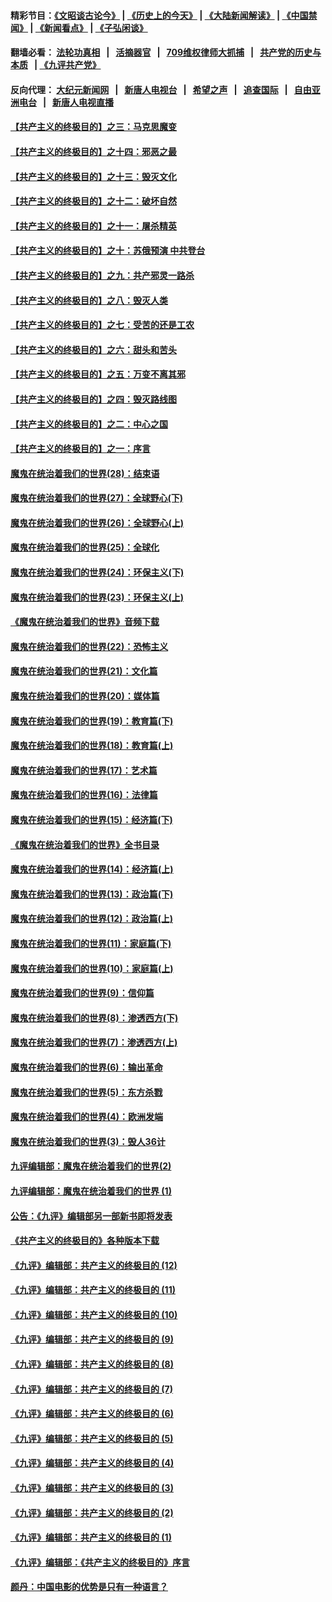 #### 精彩节目：[《文昭谈古论今》](http://134.209.198.168/wenzhao) | [《历史上的今天》](http://134.209.198.168/today-in-history) | [《大陆新闻解读》](http://134.209.198.168/ntdtv-comedy) | [《中国禁闻》](http://134.209.198.168/ntdtv-news) | [《新闻看点》](http://134.209.198.168/news-insight) | [《子弘闲谈》](http://134.209.198.168/zihongxiantan/) 

  #### 翻墙必看： [法轮功真相](http://134.209.198.168:10000/videos/truth.html) &nbsp;&nbsp;|&nbsp;&nbsp; [活摘器官](http://134.209.198.168:10000/videos/res/Organs/) &nbsp;&nbsp;|&nbsp;&nbsp; [709维权律师大抓捕](http://134.209.198.168:10000/videos/709/) &nbsp;&nbsp;|&nbsp;&nbsp; [共产党的历史与本质](http://134.209.198.168:10000/videos/ccp.html) &nbsp;&nbsp;| [《九评共产党》](http://134.209.198.168:10000/videos/jiuping/) 

#### 反向代理： [大纪元新闻网](http://134.209.198.168:10080/) &nbsp;&nbsp;|&nbsp;&nbsp; [新唐人电视台](http://134.209.198.168:8000/) &nbsp;&nbsp;|&nbsp;&nbsp; [希望之声](http://134.209.198.168:8200/) &nbsp;&nbsp;|&nbsp;&nbsp; [追查国际](http://134.209.198.168:10010/) &nbsp;&nbsp;|&nbsp;&nbsp; [自由亚洲电台](http://134.209.198.168:9800/) &nbsp;&nbsp;|&nbsp;&nbsp; [新唐人电视直播](http://134.209.198.168/) 

#### [【共产主义的终极目的】之三：马克思魔变](../pages/nsc422/n11061941.md?t=04020337) 

#### [【共产主义的终极目的】之十四：邪恶之最](../pages/nsc422/n11150249.md?t=04020337) 

#### [【共产主义的终极目的】之十三：毁灭文化](../pages/nsc422/n11135227.md?t=04020337) 

#### [【共产主义的终极目的】之十二：破坏自然](../pages/nsc422/n11135214.md?t=04020337) 

#### [【共产主义的终极目的】之十一：屠杀精英](../pages/nsc422/n11118442.md?t=04020337) 

#### [【共产主义的终极目的】之十：苏俄预演 中共登台](../pages/nsc422/n11118424.md?t=04020337) 

#### [【共产主义的终极目的】之九：共产邪灵一路杀](../pages/nsc422/n11114139.md?t=04020337) 

#### [【共产主义的终极目的】之八：毁灭人类](../pages/nsc422/n11108503.md?t=04020337) 

#### [【共产主义的终极目的】之七：受苦的还是工农](../pages/nsc422/n11101809.md?t=04020337) 

#### [【共产主义的终极目的】之六：甜头和苦头](../pages/nsc422/n11096971.md?t=04020337) 

#### [【共产主义的终极目的】之五：万变不离其邪](../pages/nsc422/n11091285.md?t=04020337) 

#### [【共产主义的终极目的】之四：毁灭路线图](../pages/nsc422/n11086284.md?t=04020337) 

#### [【共产主义的终极目的】之二：中心之国](../pages/nsc422/n11047728.md?t=04020337) 

#### [【共产主义的终极目的】之一：序言](../pages/nsc422/n11086077.md?t=04020337) 

#### [魔鬼在统治着我们的世界(28)：结束语](../pages/nsc422/n10936246.md?t=04020337) 

#### [魔鬼在统治着我们的世界(27)：全球野心(下)](../pages/nsc422/n10928319.md?t=04020337) 

#### [魔鬼在统治着我们的世界(26)：全球野心(上)](../pages/nsc422/n10900318.md?t=04020337) 

#### [魔鬼在统治着我们的世界(25)：全球化](../pages/nsc422/n10788205.md?t=04020337) 

#### [魔鬼在统治着我们的世界(24)：环保主义(下)](../pages/nsc422/n10695307.md?t=04020337) 

#### [魔鬼在统治着我们的世界(23)：环保主义(上)](../pages/nsc422/n10688613.md?t=04020337) 

#### [《魔鬼在统治着我们的世界》音频下载](../pages/nsc422/n10635553.md?t=04020337) 

#### [魔鬼在统治着我们的世界(22)：恐怖主义](../pages/nsc422/n10614727.md?t=04020337) 

#### [魔鬼在统治着我们的世界(21)：文化篇](../pages/nsc422/n10597706.md?t=04020337) 

#### [魔鬼在统治着我们的世界(20)：媒体篇](../pages/nsc422/n10586579.md?t=04020337) 

#### [魔鬼在统治着我们的世界(19)：教育篇(下)](../pages/nsc422/n10564808.md?t=04020337) 

#### [魔鬼在统治着我们的世界(18)：教育篇(上)](../pages/nsc422/n10526970.md?t=04020337) 

#### [魔鬼在统治着我们的世界(17)：艺术篇](../pages/nsc422/n10499093.md?t=04020337) 

#### [魔鬼在统治着我们的世界(16)：法律篇](../pages/nsc422/n10485969.md?t=04020337) 

#### [魔鬼在统治着我们的世界(15)：经济篇(下)](../pages/nsc422/n10469975.md?t=04020337) 

#### [《魔鬼在统治着我们的世界》全书目录](../pages/nsc422/n10464261.md?t=04020337) 

#### [魔鬼在统治着我们的世界(14)：经济篇(上)](../pages/nsc422/n10457370.md?t=04020337) 

#### [魔鬼在统治着我们的世界(13)：政治篇(下)](../pages/nsc422/n10448270.md?t=04020337) 

#### [魔鬼在统治着我们的世界(12)：政治篇(上)](../pages/nsc422/n10444576.md?t=04020337) 

#### [魔鬼在统治着我们的世界(11)：家庭篇(下)](../pages/nsc422/n10440961.md?t=04020337) 

#### [魔鬼在统治着我们的世界(10)：家庭篇(上)](../pages/nsc422/n10435448.md?t=04020337) 

#### [魔鬼在统治着我们的世界(9)：信仰篇](../pages/nsc422/n10432159.md?t=04020337) 

#### [魔鬼在统治着我们的世界(8)：渗透西方(下)](../pages/nsc422/n10429603.md?t=04020337) 

#### [魔鬼在统治着我们的世界(7)：渗透西方(上)](../pages/nsc422/n10426013.md?t=04020337) 

#### [魔鬼在统治着我们的世界(6)：输出革命](../pages/nsc422/n10421536.md?t=04020337) 

#### [魔鬼在统治着我们的世界(5)：东方杀戮](../pages/nsc422/n10417707.md?t=04020337) 

#### [魔鬼在统治着我们的世界(4)：欧洲发端](../pages/nsc422/n10414890.md?t=04020337) 

#### [魔鬼在统治着我们的世界(3)：毁人36计](../pages/nsc422/n10411583.md?t=04020337) 

#### [九评编辑部：魔鬼在统治着我们的世界(2)](../pages/nsc422/n10410036.md?t=04020337) 

#### [九评编辑部：魔鬼在统治着我们的世界 (1)](../pages/nsc422/n10406825.md?t=04020337) 

#### [公告：《九评》编辑部另一部新书即将发表](../pages/nsc422/n10405104.md?t=04020337) 

#### [《共产主义的终极目的》各种版本下载](../pages/nsc422/n10022138.md?t=04020337) 

#### [《九评》编辑部：共产主义的终极目的 (12)](../pages/nsc422/n9933272.md?t=04020337) 

#### [《九评》编辑部：共产主义的终极目的 (11)](../pages/nsc422/n9924973.md?t=04020337) 

#### [《九评》编辑部：共产主义的终极目的 (10)](../pages/nsc422/n9920883.md?t=04020337) 

#### [《九评》编辑部：共产主义的终极目的 (9)](../pages/nsc422/n9916363.md?t=04020337) 

#### [《九评》编辑部：共产主义的终极目的 (8)](../pages/nsc422/n9912488.md?t=04020337) 

#### [《九评》编辑部：共产主义的终极目的 (7)](../pages/nsc422/n9901176.md?t=04020337) 

#### [《九评》编辑部：共产主义的终极目的 (6)](../pages/nsc422/n9899359.md?t=04020337) 

#### [《九评》编辑部：共产主义的终极目的 (5)](../pages/nsc422/n9893174.md?t=04020337) 

#### [《九评》编辑部：共产主义的终极目的 (4)](../pages/nsc422/n9891246.md?t=04020337) 

#### [《九评》编辑部：共产主义的终极目的 (3)](../pages/nsc422/n9879879.md?t=04020337) 

#### [《九评》编辑部：共产主义的终极目的 (2)](../pages/nsc422/n9876205.md?t=04020337) 

#### [《九评》编辑部：共产主义的终极目的 (1)](../pages/nsc422/n9865857.md?t=04020337) 

#### [《九评》编辑部：《共产主义的终极目的》序言](../pages/nsc422/n9862666.md?t=04020337) 

#### [颜丹：中国电影的优势是只有一种语言？](../pages/nsc422/n9583062.md?t=04020337) 

